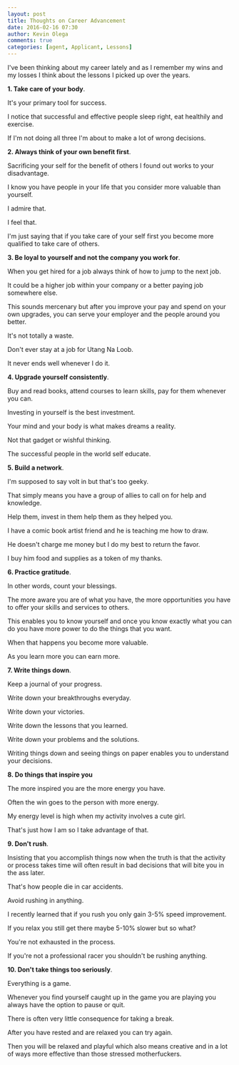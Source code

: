 ```yaml
---
layout: post
title: Thoughts on Career Advancement
date: 2016-02-16 07:30
author: Kevin Olega
comments: true
categories: [agent, Applicant, Lessons]
---
```

I've been thinking about my career lately and as I remember my wins and my losses I think about the lessons I picked up over the years.  

**1. Take care of your body**. 

It's your primary tool for success. 

I notice that successful and effective people sleep right, eat healthily and exercise. 

If I'm not doing all three I'm about to make a lot of wrong decisions.  

**2. Always think of your own benefit first**. 

Sacrificing your self for the benefit of others I found out works to your disadvantage. 

I know you have people in your life that you consider more valuable than yourself. 

I admire that. 

I feel that. 

I'm just saying that if you take care of your self first you become more qualified to take care of others.  

**3. Be loyal to yourself and not the company you work for**. 

When you get hired for a job always think of how to jump to the next job. 

It could be a higher job within your company or a better paying job somewhere else. 

This sounds mercenary but after you improve your pay and spend on your own upgrades, you can serve your employer and the people around you better. 

It's not totally a waste. 

Don't ever stay at a job for Utang Na Loob. 

It never ends well whenever I do it.  

**4. Upgrade yourself consistently**. 

Buy and read books, attend courses to learn skills, pay for them whenever you can. 

Investing in yourself is the best investment. 

Your mind and your body is what makes dreams a reality. 

Not that gadget or wishful thinking. 

The successful people in the world self educate. 

**5. Build a network**. 

I'm supposed to say volt in but that's too geeky. 

That simply means you have a group of allies to call on for help and knowledge. 

Help them, invest in them help them as they helped you. 

I have a comic book artist friend and he is teaching me how to draw. 

He doesn't charge me money but I do my best to return the favor. 

I buy him food and supplies as a token of my thanks. 

**6. Practice gratitude**. 

In other words, count your blessings. 

The more aware you are of what you have, the more opportunities you have to offer your skills and services to others. 

This enables you to know yourself and once you know exactly what you can do you have more power to do the things that you want. 

When that happens you become more valuable. 

As you learn more you can earn more. 

**7. Write things down**. 

Keep a journal of your progress. 

Write down your breakthroughs everyday. 

Write down your victories. 

Write down the lessons that you learned. 

Write down your problems and the solutions. 

Writing things down and seeing things on paper enables you to understand your decisions.   

**8. Do things that inspire you** 

The more inspired you are the more energy you have. 

Often the win goes to the person with more energy. 

My energy level is high when my activity involves a cute girl. 

That's just how I am so I take advantage of that.   

**9. Don't rush**. 

Insisting that you accomplish things now when the truth is that the activity or process takes time will often result in bad decisions that will bite you in the ass later. 

That's how people die in car accidents. 

Avoid rushing in anything. 

I recently learned that if you rush you only gain 3-5% speed improvement. 

If you relax you still get there maybe 5-10% slower but so what? 

You're not exhausted in the process. 

If you're not a professional racer you shouldn't be rushing anything.   

**10. Don't take things too seriously**. 

Everything is a game. 

Whenever you find yourself caught up in the game you are playing you always have the option to pause or quit. 

There is often very little consequence for taking a break. 

After you have rested and are relaxed you can try again. 

Then you will be relaxed and playful which also means creative and in a lot of ways more effective than those stressed motherfuckers.
